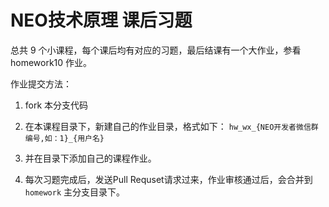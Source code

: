 NEO技术原理 课后习题
====

总共 9 个小课程，每个课后均有对应的习题，最后结课有一个大作业，参看 homework10 作业。


作业提交方法： 

1. fork 本分支代码

2. 在本课程目录下，新建自己的作业目录，格式如下： `hw_wx_{NEO开发者微信群编号,如：1}_{用户名}`

3. 并在目录下添加自己的课程作业。

4. 每次习题完成后，发送Pull Requset请求过来，作业审核通过后，会合并到 `homework` 主分支目录下。

